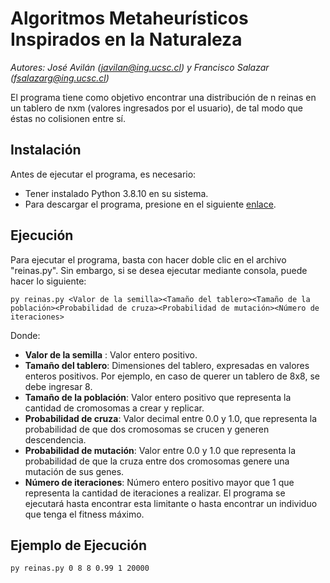# Algoritmos Metaheurísticos Inspirados en la Naturaleza
*Autores: José Avilán (javilan@ing.ucsc.cl) y Francisco Salazar (fsalazarg@ing.ucsc.cl)*

El programa tiene como objetivo encontrar una distribución de n reinas en un tablero de nxm (valores ingresados por el usuario), de tal modo que éstas no colisionen entre sí.

## Instalación
Antes de ejecutar el programa, es necesario:
- Tener instalado Python 3.8.10 en su sistema.
- Para descargar el programa, presione en el siguiente [enlace](https://github.com/FranciscoJavierSG/AMIN---Trabajo-1.git).

## Ejecución 
Para ejecutar el programa, basta con hacer doble clic en el archivo "reinas.py".
Sin embargo, si se desea ejecutar mediante consola, puede hacer lo siguiente:

```       
py reinas.py <Valor de la semilla><Tamaño del tablero><Tamaño de la población><Probabilidad de cruza><Probabilidad de mutación><Número de iteraciones>
```

Donde:
- **Valor de la semilla** :  Valor entero positivo.
- **Tamaño del tablero**: Dimensiones del tablero, expresadas en valores enteros positivos. Por ejemplo, en caso de querer un tablero de 8x8, se debe ingresar 8.
- **Tamaño de la población**: Valor entero positivo que representa la cantidad de cromosomas a crear y replicar.
- **Probabilidad de cruza**: Valor decimal entre 0.0 y 1.0, que representa la probabilidad de que dos cromosomas se crucen y generen descendencia.
- **Probabilidad de mutación**: Valor entre 0.0 y 1.0 que representa la probabilidad de que la cruza entre dos cromosomas genere una mutación de sus genes.
- **Número de iteraciones**: Número entero positivo mayor que 1 que representa la cantidad de iteraciones a realizar. El programa se ejecutará hasta encontrar esta limitante o hasta encontrar un individuo que tenga el fitness máximo.

## Ejemplo de Ejecución

```
py reinas.py 0 8 8 0.99 1 20000
```

